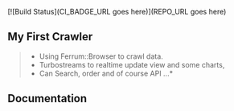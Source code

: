 [![Build Status](CI_BADGE_URL goes here)](REPO_URL goes here)

## My First Crawler

> * Using Ferrum::Browser to crawl data. 
> * Turbostreams to realtime update view and some charts, 
> * Can Search, order and of course API ...*

## Documentation


